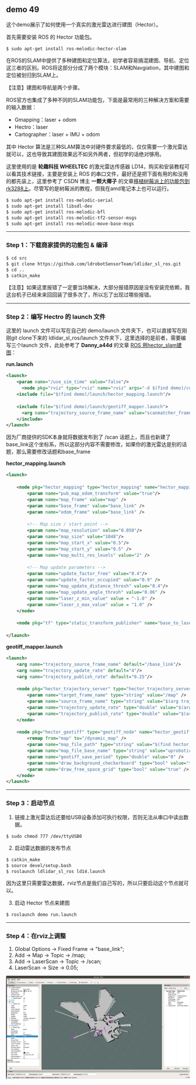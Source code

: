 ## demo 49 

这个demo展示了如何使用一个真实的激光雷达进行建图（Hector）。

首先需要安装 ROS 的 Hector 功能包。
```shell
$ sudo apt-get install ros-melodic-hector-slam
```

在ROS的SLAM中提供了多种建图和定位算法，初学者容易搞混建图、导航、定位这三者的区别。ROS将这部分分成了两个模块：SLAM和Navgiation，其中建图和定位被划归到SLAM上。

【注意】建图和导航是两个步骤。

ROS官方也集成了多种不同的SLAM功能包，下面是最常用的三种解决方案和需要的输入数据：
* Gmapping：laser + odom
* Hectro：laser
* Cartographer：laser + IMU + odom

其中 Hector 算法是三种SLAM算法中对硬件要求最低的，仅仅需要一个激光雷达就可以，这也导致其建图效果远不如另外两者，但初学的话绝对够用。

这里使用的是 **轮趣科技 WHEELTEC** 的激光雷达传感器 LD14，购买和安装教程可以看其技术链接，主要是安装上 ROS 的串口文件，最好还是把下面有用的和没用的都先装上，这里参考了 CSDN 博主 **一颗大椰子** 的文章[移植树莓派上的功能包到rk3288上](https://blog.csdn.net/xuoeigan/article/details/124528922)。尽管写的是树莓派的教程，但我在amd笔记本上也可以运行。

```shell
$ sudo apt-get install ros-melodic-serial
$ sudo apt-get install libsdl-dev
$ sudo apt-get install ros-melodic-bfl
$ sudo apt-get install ros-melodic-tf2-sensor-msgs
$ sudo apt-get install ros-melodic-move-base-msgs
```

----

### **Step 1**：下载商家提供的功能包 & 编译
```shell
$ cd src
$ git clone https://github.com/ldrobotSensorTeam/ldlidar_sl_ros.git
$ cd ..
$ catkin_make
```
【注意】如果这里报错了一定要当场解决，大部分报错原因是没有安装完依赖，我这台机子已经来来回回装了很多次了，所以忘了出现过哪些报错。

-----

### **Step 2**：编写 Hectro 的 launch 文件
这里的 launch 文件可以写在自己的 demo/launch 文件夹下，也可以直接写在刚刚git clone下来的 ldlidar_sl_ros/launch 文件夹下，这里选择的是前者，需要编写三个launch 文件，此处参考了 **Danny_a44d** 的文章 [ROS 用hector_slam建图](https://www.jianshu.com/p/429e59d48322)：


**run.launch**
```xml
<launch>
    <param name="/use_sim_time" value="false"/>
      <node pkg="rviz" type="rviz" name="rviz" args="-d $(find demo)/config/rviz.rviz"/>
    <include file="$(find demo)/launch/hector_mapping.launch"/>

    <include file="$(find demo)/launch/geotiff_mapper.launch">
      <arg name="trajectory_source_frame_name" value="scanmatcher_frame"/>
    </include>
</launch>
```

因为厂商提供的SDK本身就将数据发布到了 /scan 话题上，而且也新建了base_link这个坐标系，所以这部分内容不需要修改，如果你的激光雷达是别的话题，那么需要修改话题和base_frame

**hector_mapping.launch**
```xml
<launch>

    <node pkg="hector_mapping" type="hector_mapping" name="hector_mapping"   output="screen">
        <param name="pub_map_odom_transform" value="true"/>
        <param name="map_frame" value="map" />
        <param name="base_frame" value="base_link" />
        <param name="odom_frame" value="base_link" />

        <!-- Map size / start point -->
        <param name="map_resolution" value="0.050"/>
        <param name="map_size" value="1048"/>
        <param name="map_start_x" value="0.5"/>
        <param name="map_start_y" value="0.5" />
        <param name="map_multi_res_levels" value="2" />

        <!-- Map update parameters -->
        <param name="update_factor_free" value="0.4"/>
        <param name="update_factor_occupied" value="0.9" />   
        <param name="map_update_distance_thresh" value="0.4"/>
        <param name="map_update_angle_thresh" value="0.06" />
        <param name="laser_z_min_value" value = "-1.0" />
        <param name="laser_z_max_value" value = "1.0" />
    </node>

    <node pkg="tf" type="static_transform_publisher" name="base_to_laser_broadcaster" args="0 0 0 0 0 0 /base_link /laser_frame 100" /> 

</launch>
```

**geotiff_mapper.launch**
```xml
<launch>
    <arg name="trajectory_source_frame_name" default="/base_link"/>
    <arg name="trajectory_update_rate" default="4"/>
    <arg name="trajectory_publish_rate" default="0.25"/>

    <node pkg="hector_trajectory_server" type="hector_trajectory_server" name="hector_trajectory_server" output="screen">
        <param name="target_frame_name" type="string" value="/map" />
        <param name="source_frame_name" type="string" value="$(arg trajectory_source_frame_name)" />
        <param name="trajectory_update_rate" type="double" value="$(arg trajectory_update_rate)" />
        <param name="trajectory_publish_rate" type="double" value="$(arg trajectory_publish_rate)" />
    </node>

    <node pkg="hector_geotiff" type="geotiff_node" name="hector_geotiff_node" output="screen" launch-prefix="nice -n 15">
        <remap from="map" to="/dynamic_map" />
        <param name="map_file_path" type="string" value="$(find hector_geotiff)/maps" />
        <param name="map_file_base_name" type="string" value="uprobotics" />
        <param name="geotiff_save_period" type="double" value="0" />
        <param name="draw_background_checkerboard" type="bool" value="true" />
        <param name="draw_free_space_grid" type="bool" value="true" />
    </node>
</launch>
```

-----

### **Step 3**：启动节点
1. 链接上激光雷达后还要给USB设备添加可执行权限，否则无法从串口中读出数据。
```shell
$ sudo chmod 777 /dev/ttyUSB0
```

2. 启动雷达数据的发布节点
```shell
$ catkin_make
$ source devel/setup.bash
$ roslaunch ldlidar_sl_ros ld14.launch
```
因为这里只需要雷达数据，rviz节点是我们自己写的，所以只要启动这个节点就可以。

3. 启动 Hector 节点来建图
```shell
$ roslaunch demo run.launch
```

----

### **Step 4**：在rviz上调整
1. Global Options -> Fixed Frame -> "base_link";
2. Add -> Map -> Topic -> /map;
3. Add -> LaserScan -> Topic -> /scan;
4. LaserScan -> Size -> 0.05;

![map](images/map.png)
